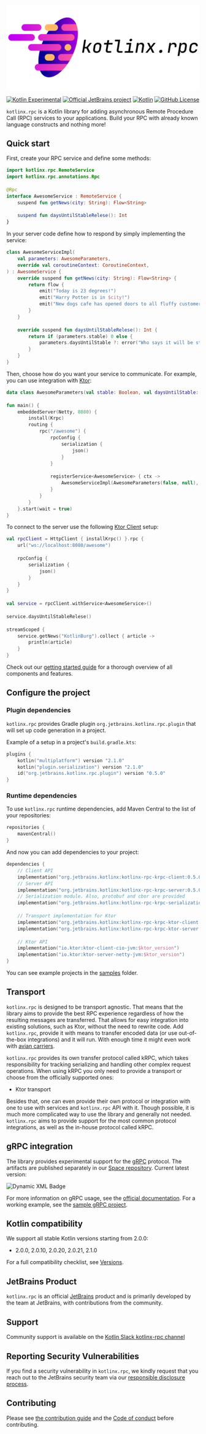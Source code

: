 <div align="center">
    <picture>
        <source media="(prefers-color-scheme: dark)" srcset="https://raw.githubusercontent.com/kotlin/kotlinx-rpc/main/.github/images/logo_dark.png">
        <img alt="kotlinx.rpc logo" src="https://raw.githubusercontent.com/kotlin/kotlinx-rpc/main/.github/images/logo_light.png">
    </picture>
</div>

[![Kotlin Experimental](https://kotl.in/badges/experimental.svg)](https://kotlinlang.org/docs/components-stability.html)
[![Official JetBrains project](http://jb.gg/badges/official.svg)](https://confluence.jetbrains.com/display/ALL/JetBrains+on+GitHub)
[![Kotlin](https://img.shields.io/badge/kotlin-2.0.0--2.0.21-blue.svg?logo=kotlin)](http://kotlinlang.org)
[![GitHub License](https://img.shields.io/badge/license-Apache%20License%202.0-blue.svg?style=flat)](http://www.apache.org/licenses/LICENSE-2.0)

[//]: # ([![TeamCity build]&#40;https://img.shields.io/teamcity/build/s/Build_kRPC_All.svg?server=http%3A%2F%2Fkrpc.teamcity.com&#41;]&#40;https://teamcity.jetbrains.com/viewType.html?buildTypeId=Build_kRPC_All&guest=1&#41;)

`kotlinx.rpc` is a Kotlin library for adding asynchronous Remote Procedure Call (RPC) services to your applications. 
Build your RPC with already known language constructs and nothing more!

## Quick start

First, create your RPC service and define some methods:
```kotlin
import kotlinx.rpc.RemoteService
import kotlinx.rpc.annotations.Rpc

@Rpc
interface AwesomeService : RemoteService {
    suspend fun getNews(city: String): Flow<String>
    
    suspend fun daysUntilStableRelese(): Int
}
```
In your server code define how to respond by simply implementing the service:
```kotlin
class AwesomeServiceImpl(
    val parameters: AwesomeParameters,
    override val coroutineContext: CoroutineContext,
) : AwesomeService {
    override suspend fun getNews(city: String): Flow<String> {
        return flow { 
            emit("Today is 23 degrees!")
            emit("Harry Potter is in $city!")
            emit("New dogs cafe has opened doors to all fluffy customers!")
        }
    }
    
    override suspend fun daysUntilStableRelese(): Int {
        return if (parameters.stable) 0 else {
            parameters.daysUntilStable ?: error("Who says it will be stable?")
        }
    }
}
```
Then, choose how do you want your service to communicate. For example, you can use integration with [Ktor](https://ktor.io/):

```kotlin
data class AwesomeParameters(val stable: Boolean, val daysUntilStable: Int?)

fun main() {
    embeddedServer(Netty, 8080) {
        install(Krpc)
        routing {
            rpc("/awesome") {
                rpcConfig {
                    serialization {
                        json()
                    }
                }

                registerService<AwesomeService> { ctx -> 
                    AwesomeServiceImpl(AwesomeParameters(false, null), ctx) 
                }
            }
        }
    }.start(wait = true)
}
```
To connect to the server use the following [Ktor Client](https://ktor.io/docs/create-client.html) setup:
```kotlin
val rpcClient = HttpClient { installKrpc() }.rpc {
    url("ws://localhost:8080/awesome")

    rpcConfig {
        serialization {
            json()
        }
    }
}

val service = rpcClient.withService<AwesomeService>()

service.daysUntilStableRelese()

streamScoped {
    service.getNews("KotlinBurg").collect { article ->
        println(article)
    }
}
```

Check out our [getting started guide](https://kotlin.github.io/kotlinx-rpc) for a thorough overview of all components and features.

## Configure the project

### Plugin dependencies

`kotlinx.rpc` provides Gradle plugin `org.jetbrains.kotlinx.rpc.plugin` 
that will set up code generation in a project.

Example of a setup in a project's `build.gradle.kts`:
```kotlin
plugins {
    kotlin("multiplatform") version "2.1.0"
    kotlin("plugin.serialization") version "2.1.0"
    id("org.jetbrains.kotlinx.rpc.plugin") version "0.5.0"
}
```

### Runtime dependencies
To use `kotlinx.rpc` runtime dependencies, add Maven Central to the list of your repositories: 
```kotlin
repositories {
    mavenCentral()
}
```
And now you can add dependencies to your project:
```kotlin
dependencies {
    // Client API
    implementation("org.jetbrains.kotlinx:kotlinx-rpc-krpc-client:0.5.0")
    // Server API
    implementation("org.jetbrains.kotlinx:kotlinx-rpc-krpc-server:0.5.0") 
    // Serialization module. Also, protobuf and cbor are provided
    implementation("org.jetbrains.kotlinx:kotlinx-rpc-krpc-serialization-json:0.5.0") 

    // Transport implementation for Ktor
    implementation("org.jetbrains.kotlinx:kotlinx-rpc-krpc-ktor-client:0.5.0")
    implementation("org.jetbrains.kotlinx:kotlinx-rpc-krpc-ktor-server:0.5.0")

    // Ktor API
    implementation("io.ktor:ktor-client-cio-jvm:$ktor_version")
    implementation("io.ktor:ktor-server-netty-jvm:$ktor_version")
}
```
You can see example projects in the [samples](samples) folder.

## Transport
`kotlinx.rpc` is designed to be transport agnostic.
That means that the library aims to provide the best RPC experience regardless of how the resulting messages are transferred. 
That allows for easy integration into existing solutions, such as Ktor, without the need to rewrite code.
Add `kotlinx.rpc`, provide it with means to transfer encoded data (or use out-of-the-box integrations) and it will run.
With enough time it might even work with [avian carriers](https://en.wikipedia.org/wiki/IP_over_Avian_Carriers).

`kotlinx.rpc` provides its own transfer protocol called kRPC, which takes responsibility for tracking serializing and handling other complex request operations.
When using kRPC you only need to provide a transport or choose from the officially supported ones:
- Ktor transport

Besides that, one can even provide their own protocol or integration with one to use with services and `kotlinx.rpc` API with it.
Though possible, it is much more complicated way to use the library and generally not needed. 
`kotlinx.rpc` aims to provide support for the most common protocol integrations, as well as the in-house protocol called kRPC.

## gRPC integration
The library provides experimental support for the [gRPC](https://grpc.io) protocol.
The artifacts are published separately in our [Space repository](https://public.jetbrains.space/p/krpc/packages/maven/grpc).
Current latest version: 

![Dynamic XML Badge](https://img.shields.io/badge/dynamic/xml?url=https%3A%2F%2Fmaven.pkg.jetbrains.space%2Fpublic%2Fp%2Fkrpc%2Fgrpc%2Forg%2Fjetbrains%2Fkotlinx%2Fkotlinx-rpc-core%2Fmaven-metadata.xml&query=%2F%2Fmetadata%2Fversioning%2Flatest&label=Latest%20dev%20version&color=forest-green&cacheSeconds=60)

For more information on gRPC usage, 
see the [official documentation](https://kotlin.github.io/kotlinx-rpc/grpc-configuration.html).
For a working example, see the [sample gRPC project](/samples/grpc-app).

## Kotlin compatibility
We support all stable Kotlin versions starting from 2.0.0:
- 2.0.0, 2.0.10, 2.0.20, 2.0.21, 2.1.0

For a full compatibility checklist, 
see [Versions](https://kotlin.github.io/kotlinx-rpc/versions.html).

## JetBrains Product

`kotlinx.rpc` is an official [JetBrains](https://jetbrains.com) product and is primarily developed by the team at JetBrains, with
contributions from the community.

[//]: # (## Documentation)

[//]: # (TODO: add docs site and most useful links)

## Support 

Community support is available on the [Kotlin Slack kotlinx-rpc channel](https://kotlinlang.slack.com/archives/C072YJ3Q91V)

## Reporting Security Vulnerabilities

If you find a security vulnerability in `kotlinx.rpc`, we kindly request that you reach out to the JetBrains security team via
our [responsible disclosure process](https://www.jetbrains.com/legal/terms/responsible-disclosure.html).

## Contributing

Please see [the contribution guide](CONTRIBUTING.md) and the [Code of conduct](CODE_OF_CONDUCT.md) before contributing.
